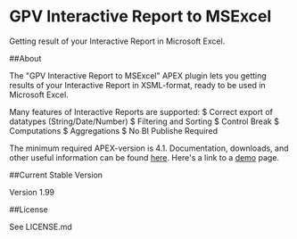 GPV Interactive Report to MSExcel
=================================

Getting result of your Interactive Report in Microsoft Excel. 

##About

The "GPV Interactive Report to MSExcel" APEX plugin lets you getting results of your Interactive Report in XSML-format, ready to be used in Microsoft Excel.

Many features of Interactive Reports are supported:
 $  Correct export of datatypes (String/Date/Number)
 $  Filtering and Sorting
 $  Control Break
 $  Computations
 $  Aggregations
 $  No BI Publishe Required

The minimum required APEX-version is 4.1.
Documentation, downloads, and other useful information can be found [here](http://glebovpavel.github.io/Description_IR_TO_XSLX/).
Here's a link to a [demo](https://apex.oracle.com/pls/apex/f?p=35446) page.

##Current Stable Version

Version 1.99

##License

See LICENSE.md
